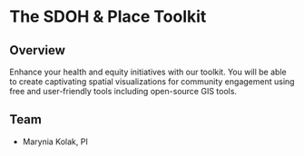 # The SDOH & Place Toolkit

## Overview
Enhance your health and equity initiatives with our toolkit. You will be able to create captivating spatial visualizations for community engagement using free and user-friendly tools including open-source GIS tools.

## Team
- Marynia Kolak, PI
